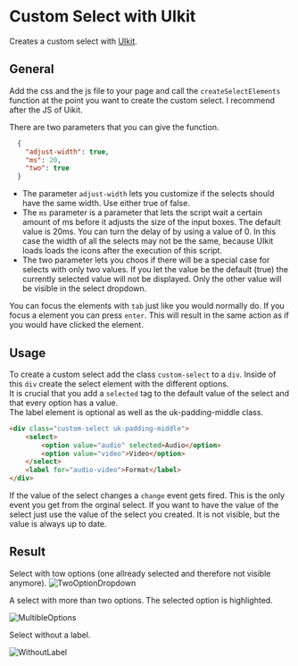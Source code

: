 # Custom Select with UIkit
Creates a custom select with [UIkit](google.com). 

## General

Add the css and the js file to your page and call the `createSelectElements` function at the point you want to create the custom select. I recommend after the JS of Uikit.  

There are two parameters that you can give the function.

```json
  {
    "adjust-width": true,
    "ms": 20,
    "two": true
  }
```
+ The parameter `adjust-width` lets you customize if the selects should have the same width. Use either true of false.  
+ The `ms` parameter is a parameter that lets the script wait a certain amount of ms before it adjusts the size of the input boxes.
The default value is 20ms. You can turn the delay of by using a value of 0. In this case the width of all the selects may not be the same, because UIkit loads loads the icons after the execution of this script.  
+ The two parameter lets you choos if there will be a special case for selects with only two values. If you let the value be the default (true) the currently selected value will not be displayed. Only the other value will be visible in the select dropdown.  

You can focus the elements with `tab` just like you would normally do. If you focus a element you can press `enter`. This will result in the same action as if you would have clicked the element. 



## Usage

To create a custom select add the class `custom-select` to a `div`. Inside of this `div` create the select element with the different options.  
It is crucial that you add a `selected` tag to the default value of the select and that every option has a value.  
The label element is optional as well as the uk-padding-middle class.

```html
<div class="custom-select uk-padding-middle">
    <select>
        <option value="audio" selected>Audio</option>
        <option value="video">Video</option>
    </select>
    <label for="audio-video">Format</label>
</div>
```
If the value of the select changes a `change` event gets fired. This is the only event you get from the orginal select. If you want to have the value of the select just use the value of the select you created. It is not visible, but the value is always up to date.

## Result

Select with tow options (one allready selected and therefore not visible anymore).
![TwoOptionDropdown](https://i.imgur.com/Ljlcd3E.png)

A select with more than two options. The selected option is highlighted. 

![MultibleOptions](https://i.imgur.com/F2HG19k.png)

Select without a label.

![WithoutLabel](https://i.imgur.com/ofB7IQ9.png)